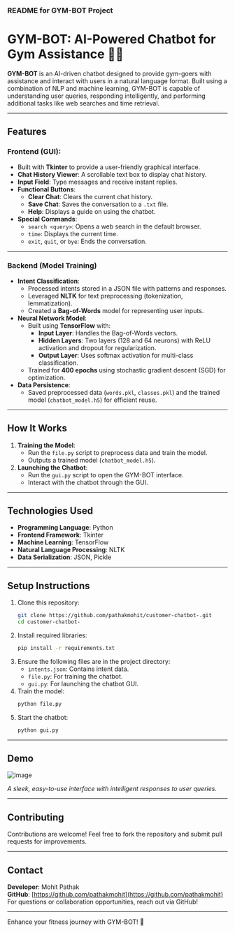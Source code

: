 ### **README for GYM-BOT Project**

# GYM-BOT: AI-Powered Chatbot for Gym Assistance 💪🤖

**GYM-BOT** is an AI-driven chatbot designed to provide gym-goers with assistance and interact with users in a natural language format. Built using a combination of NLP and machine learning, GYM-BOT is capable of understanding user queries, responding intelligently, and performing additional tasks like web searches and time retrieval.

---

## **Features**
### **Frontend (GUI)**:
- Built with **Tkinter** to provide a user-friendly graphical interface.
- **Chat History Viewer**: A scrollable text box to display chat history.
- **Input Field**: Type messages and receive instant replies.
- **Functional Buttons**:
  - **Clear Chat**: Clears the current chat history.
  - **Save Chat**: Saves the conversation to a `.txt` file.
  - **Help**: Displays a guide on using the chatbot.
- **Special Commands**:
  - `search <query>`: Opens a web search in the default browser.
  - `time`: Displays the current time.
  - `exit`, `quit`, or `bye`: Ends the conversation.

---

### **Backend (Model Training)**
- **Intent Classification**:
  - Processed intents stored in a JSON file with patterns and responses.
  - Leveraged **NLTK** for text preprocessing (tokenization, lemmatization).
  - Created a **Bag-of-Words** model for representing user inputs.
- **Neural Network Model**:
  - Built using **TensorFlow** with:
    - **Input Layer**: Handles the Bag-of-Words vectors.
    - **Hidden Layers**: Two layers (128 and 64 neurons) with ReLU activation and dropout for regularization.
    - **Output Layer**: Uses softmax activation for multi-class classification.
  - Trained for **400 epochs** using stochastic gradient descent (SGD) for optimization.
- **Data Persistence**:
  - Saved preprocessed data (`words.pkl`, `classes.pkl`) and the trained model (`chatbot_model.h5`) for efficient reuse.

---

## **How It Works**
1. **Training the Model**:
   - Run the `file.py` script to preprocess data and train the model.
   - Outputs a trained model (`chatbot_model.h5`).
2. **Launching the Chatbot**:
   - Run the `gui.py` script to open the GYM-BOT interface.
   - Interact with the chatbot through the GUI.

---

## **Technologies Used**
- **Programming Language**: Python
- **Frontend Framework**: Tkinter
- **Machine Learning**: TensorFlow
- **Natural Language Processing**: NLTK
- **Data Serialization**: JSON, Pickle

---

## **Setup Instructions**
1. Clone this repository:
   ```bash
   git clone https://github.com/pathakmohit/customer-chatbot-.git
   cd customer-chatbot-
   ```
2. Install required libraries:
   ```bash
   pip install -r requirements.txt
   ```
3. Ensure the following files are in the project directory:
   - `intents.json`: Contains intent data.
   - `file.py`: For training the chatbot.
   - `gui.py`: For launching the chatbot GUI.
4. Train the model:
   ```bash
   python file.py
   ```
5. Start the chatbot:
   ```bash
   python gui.py
   ```

---

## **Demo**
![image](https://github.com/user-attachments/assets/b59b2816-0e68-4733-ad9d-bba2054f0a8c)

*A sleek, easy-to-use interface with intelligent responses to user queries.*

---

## **Contributing**
Contributions are welcome! Feel free to fork the repository and submit pull requests for improvements.

---




## **Contact**
**Developer**: Mohit Pathak  
**GitHub**: [https://github.com/pathakmohit](https://github.com/pathakmohit)  
For questions or collaboration opportunities, reach out via GitHub!  

--- 

Enhance your fitness journey with GYM-BOT! 🎉

